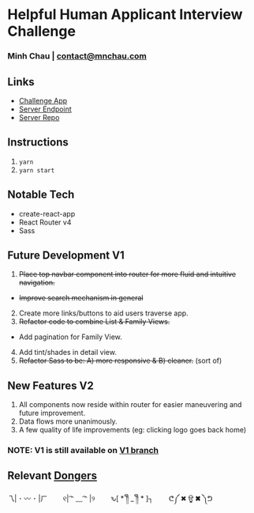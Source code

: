 # Helpful Human Applicant Interview Challenge
### Minh Chau | contact@mnchau.com

## Links
* [Challenge App](https://xchau-hh-challenge.herokuapp.com)
* [Server Endpoint]( https://hh-server.herokuapp.com)
* [Server Repo](https://github.com/xchau/hh-server)

## Instructions
1. `yarn`
2. `yarn start`

## Notable Tech
* create-react-app
* React Router v4
* Sass

## Future Development V1
1. ~~Place top navbar component into router for more fluid and intuitive navigation.~~
  * ~~Improve search mechanism in general~~
2. Create more links/buttons to aid users traverse app.
3. ~~Refactor code to combine List & Family Views.~~
  * Add pagination for Family View.
4. Add tint/shades in detail view.
5. ~~Refactor Sass to be: A) more responsive & B) cleaner.~~ (sort of)

## New Features V2
1. All components now reside within router for easier maneuvering and future improvement.
2. Data flows more unanimously.
3. A few quality of life improvements (eg: clicking logo goes back home)

### NOTE: V1 is still available on [V1 branch](https://github.com/xchau/hh-challenge/tree/v1)

## Relevant [Dongers](http://dongerlist.com)
乁| ･ 〰 ･ |ㄏ     &nbsp;&nbsp;&nbsp;&nbsp;&nbsp;&nbsp;
୧| ͡ᵔ ﹏ ͡ᵔ |୨    &nbsp;&nbsp;&nbsp;&nbsp;&nbsp;&nbsp;
ԅ[ * ༎ຶ _ ༎ຶ * ]┐   &nbsp;&nbsp;&nbsp;&nbsp;&nbsp;&nbsp;
ᕦ༼ ✖ ਊ ✖ ༽ᕤ
